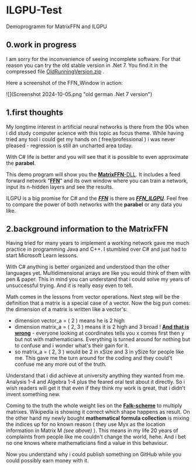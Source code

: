 # ILGPU-Test
 Demoprogramm for MatrixFFN and ILGPU

## 0.work in progress

I am sorry for the inconvenience of seeing incomplete software. For that reason you can try the old stable version in .Net 7. You find it in the compressed file  [OldRunningVersion.zip](OldRunningVersion.zip) . 

Here a screenshot of the FFN_Window in action:

![](Screenshot 2024-10-05.png "old german .Net 7 version")



## 1.first thoughts

My longtime interest in artificial neural networks is there from the 90s when i did study computer science with this topic as focus theme. While having tried any tool i could get my hands on ( free/professional ) i was never pleased - regression is still an uncharted area today.

With C# life is better and you will see that it is possible to even approximate the **parabel**.

This demo program will show you the <u>**MatrixFFN**-DLL</u>. It includes a feed forward network "<u>**FFN**</u>" and its own window where you can train a network, input its n-hidden layers and see the results.

ILGPU is a big promise for C# and the *<u>**FFN**</u>* is there as *<u>**FFN_ILGPU**</u>*. Feel free to compare the power of both networks with the **parabel** or any data you like.

## 2.background information to the MatrixFFN

Having tried for many years to implement a working network gave me much practice in programming Java and C++. I stumbled over C# and just had to start Microsoft Learn lessons.

With C# anything is better organized and understood than the other languages yet. Multidimensional arrays are like you would think of them with pen & paper. This in mind you can understand that i could solve my years of unsuccessful trying. And it is really easy even to tell.

Math comes in the lessons from vector operations. Next step will be the definition that a matrix is a special case of a vector. Now the big pun comes: the dimension of a matrix is written like a vector's:

- dimension vector_a = ( 2 ) means he is 2 high
- dimension matrix_a = ( 2, 3 ) means it is 2 high and 3 broad ! <u>**And that is wrong**</u> - everyone looking at coordinates tells you x comes first then y but not with mathematicians. Everything is turned around for nothing but to confuse and i wonder what's their gain for it.
- so matrix_a = ( 2, 3 ) would be 2 in xSize and 3 in ySize for people like me. This gave me the turn around for the coding and they could't confuse me any more out of the truth.

Understand that i did achieve at university anything they wanted from me. Analysis 1-4 and Algebra 1-4 plus the feared oral test about it directly. So i wish readers will get it that even if they think my work is great, that i didn't invent something new. 

Coming to the truth the whole weight lies on the **<u>Falk-scheme</u>** to multiply matrixes. Wikipedia is showing it correct which shape happens as result. On the other hand my newly bought **mathematical formula collection** is mixing the indices up for no known reason ( they use Myx as the location information in Matrix M *(see above)* ). This means in my life 20 years of complaints from people like me couldn't change the world, hehe. And i bet no one knows where mathematicians find a value in this behaviour.

Now you understand why i could publish something on GitHub while you could possibly earn money with it.

